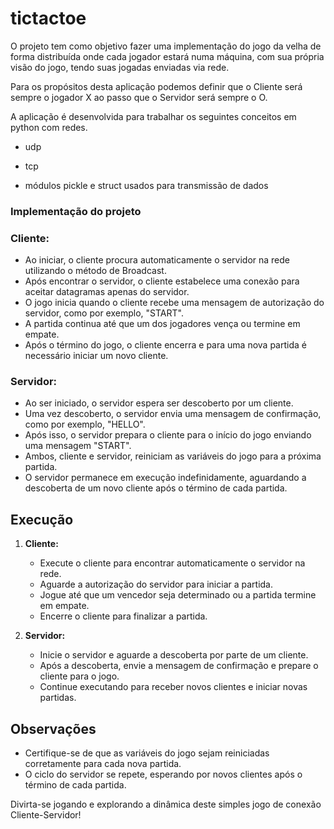 
# tictactoe


 O projeto tem como objetivo fazer uma implementação do jogo da velha de forma distribuída onde cada jogador estará numa máquina, com sua própria visão do jogo, tendo suas jogadas enviadas via rede.

Para os propósitos desta aplicação podemos definir que o Cliente será sempre o jogador X ao passo que o Servidor será sempre o O.

A aplicação é desenvolvida para trabalhar os seguintes conceitos em python com redes.

- udp 

- tcp

- módulos pickle e struct usados para transmissão de dados


### **Implementação do projeto**

### Cliente:

- Ao iniciar, o cliente procura automaticamente o servidor na rede utilizando o método de Broadcast.
- Após encontrar o servidor, o cliente estabelece uma conexão para aceitar datagramas apenas do servidor.
- O jogo inicia quando o cliente recebe uma mensagem de autorização do servidor, como por exemplo, "START".
- A partida continua até que um dos jogadores vença ou termine em empate.
- Após o término do jogo, o cliente encerra e para uma nova partida é necessário iniciar um novo cliente.

### Servidor:

- Ao ser iniciado, o servidor espera ser descoberto por um cliente.
- Uma vez descoberto, o servidor envia uma mensagem de confirmação, como por exemplo, "HELLO".
- Após isso, o servidor prepara o cliente para o início do jogo enviando uma mensagem "START".
- Ambos, cliente e servidor, reiniciam as variáveis do jogo para a próxima partida.
- O servidor permanece em execução indefinidamente, aguardando a descoberta de um novo cliente após o término de cada partida.

## Execução

1. **Cliente:**
    
    - Execute o cliente para encontrar automaticamente o servidor na rede.
    - Aguarde a autorização do servidor para iniciar a partida.
    - Jogue até que um vencedor seja determinado ou a partida termine em empate.
    - Encerre o cliente para finalizar a partida.
2. **Servidor:**
    
    - Inicie o servidor e aguarde a descoberta por parte de um cliente.
    - Após a descoberta, envie a mensagem de confirmação e prepare o cliente para o jogo.
    - Continue executando para receber novos clientes e iniciar novas partidas.

## Observações

- Certifique-se de que as variáveis do jogo sejam reiniciadas corretamente para cada nova partida.
- O ciclo do servidor se repete, esperando por novos clientes após o término de cada partida.

Divirta-se jogando e explorando a dinâmica deste simples jogo de conexão Cliente-Servidor!
